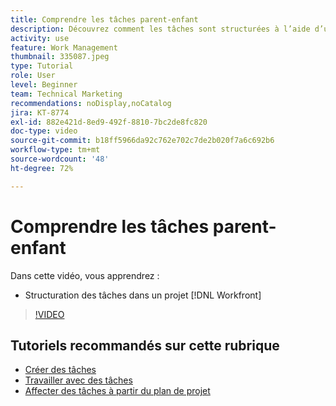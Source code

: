 ```yaml
---
title: Comprendre les tâches parent-enfant
description: Découvrez comment les tâches sont structurées à l’aide d’une relation parent-enfant dans un projet Workfront.
activity: use
feature: Work Management
thumbnail: 335087.jpeg
type: Tutorial
role: User
level: Beginner
team: Technical Marketing
recommendations: noDisplay,noCatalog
jira: KT-8774
exl-id: 882e421d-8ed9-492f-8810-7bc2de8fc820
doc-type: video
source-git-commit: b18ff5966da92c762e702c7de2b020f7a6c692b6
workflow-type: tm+mt
source-wordcount: '48'
ht-degree: 72%

---
```


# Comprendre les tâches parent-enfant

Dans cette vidéo, vous apprendrez :

* Structuration des tâches dans un projet [!DNL Workfront]

>[!VIDEO](https://video.tv.adobe.com/v/335087/?quality=12&learn=on)

## Tutoriels recommandés sur cette rubrique

* [Créer des tâches](/help/manage-work/tasks/how-to-create-tasks.md)
* [Travailler avec des tâches](/help/manage-work/tasks/work-with-tasks.md)
* [Affecter des tâches à partir du plan de projet](/help/manage-work/tasks/assign-tasks-from-the-project-plan.md)

